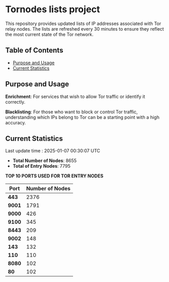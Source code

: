 # Tornodes lists project

This repository provides updated lists of IP addresses associated with Tor relay nodes. The lists are refreshed every 30 minutes to ensure they reflect the most current state of the Tor network.

## Table of Contents

- [Purpose and Usage](#purpose-and-usage)
- [Current Statistics](#current-statistics)


## Purpose and Usage

**Enrichment**: For services that wish to allow Tor traffic or identify it correctly.

**Blacklisting**: For those who want to block or control Tor traffic, understanding which IPs belong to Tor can be a starting point with a high accuracy.

## Current Statistics

Last update time : 2025-01-07 00:30:07 UTC

- **Total Number of Nodes**: 8655
- **Total of Entry Nodes**: 7795

**TOP 10 PORTS USED FOR TOR ENTRY NODES**

| **Port** | **Number of Nodes** |
|------|-----------------|
| **443**   | 2376  |
| **9001**   | 1791  |
| **9000**   | 426  |
| **9100**   | 345  |
| **8443**   | 209  |
| **9002**   | 148  |
| **143**   | 132  |
| **110**   | 110  |
| **8080**   | 102  |
| **80**   | 102  |


